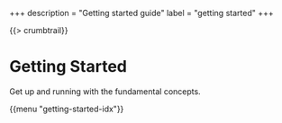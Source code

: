 +++
description = "Getting started guide"
label = "getting started"
+++

{{> crumbtrail}}

# Getting Started

Get up and running with the fundamental concepts.

{{menu "getting-started-idx"}}
